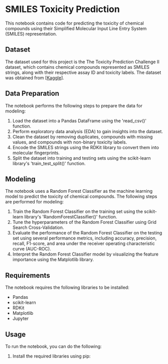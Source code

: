 # SMILES Toxicity Prediction

This notebook contains code for predicting the toxicity of chemical compounds using their Simplified Molecular Input Line Entry System (SMILES) representation.

## Dataset

The dataset used for this project is the The Toxicity Prediction Challenge II dataset, which contains chemical compounds represented as SMILES strings, along with their respective assay ID and toxicity labels. The dataset was obtained from [[Kaggle](https://www.kaggle.com/competitions/the-toxicity-prediction-challenge-ii/overview)].

## Data Preparation

The notebook performs the following steps to prepare the data for modeling:

1. Load the dataset into a Pandas DataFrame using the 'read_csv()' function.
2. Perform exploratory data analysis (EDA) to gain insights into the dataset.
3. Clean the dataset by removing duplicates, compounds with missing values, and compounds with non-binary toxicity labels.
4. Encode the SMILES strings using the RDKit library to convert them into molecular fingerprints.
5. Split the dataset into training and testing sets using the scikit-learn library's 'train_test_split()' function.

## Modeling

The notebook uses a Random Forest Classifier as the machine learning model to predict the toxicity of chemical compounds. The following steps are performed for modeling:

1. Train the Random Forest Classifier on the training set using the scikit-learn library's 'RandomForestClassifier()' function.
2. Tune the hyperparameters of the Random Forest Classifier using Grid Search Cross-Validation.
3. Evaluate the performance of the Random Forest Classifier on the testing set using several performance metrics, including accuracy, precision, recall, F1-score, and area under the receiver operating characteristic curve (AUC-ROC).
4. Interpret the Random Forest Classifier model by visualizing the feature importance using the Matplotlib library.

## Requirements

The notebook requires the following libraries to be installed:

- Pandas
- scikit-learn
- RDKit
- Matplotlib
- Jupyter

## Usage

To run the notebook, you can do the following:

1. Install the required libraries using pip:
